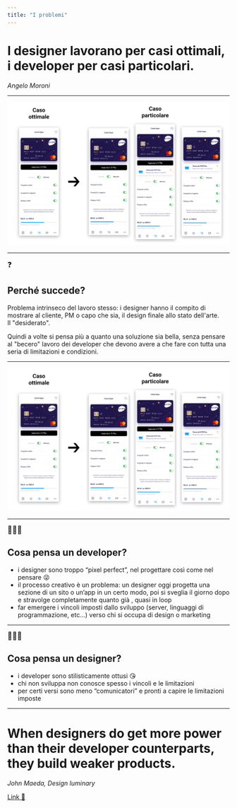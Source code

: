 ```yaml
---
title: "I problemi"
---
```


# I designer lavorano per casi ottimali,<br>i developer per casi particolari.
<cite>Angelo Moroni</cite>

---

![white label](./assets/problema-1.png)

---
<big>❓</big>
## Perché succede?

Problema intrinseco del lavoro stesso: i designer hanno il compito di mostrare al cliente, PM o capo che sia, il design finale allo stato dell'arte.<br>Il "desiderato".

Quindi a volte si pensa più a quanto una soluzione sia bella, senza pensare al "becero" lavoro dei developer che devono avere a che fare con tutta una seria di limitazioni e condizioni.

---

![white label](./assets/problema-1.png)

---

<big>👨🏻‍💻 </big>
## Cosa pensa un developer?

- i designer sono troppo “pixel perfect”, nel progettare così come nel pensare 😜
- il processo creativo è un problema: un designer oggi progetta una sezione di un sito o un’app in un certo modo, poi si sveglia il giorno dopo e stravolge completamente quanto già , quasi in loop
- far emergere i vincoli imposti dallo sviluppo (server, linguaggi di programmazione, etc…) verso chi si occupa di design o marketing

---

<big>👨🏻‍🎨</big>
## Cosa pensa un designer?

- i developer sono stilisticamente ottusi 😘
- chi non sviluppa non conosce spesso i vincoli e le limitazioni
- per certi versi sono meno “comunicatori” e pronti a capire le limitazioni imposte

---

# When designers do get more power than their developer counterparts, they build weaker products.
<cite>John Maeda, Design luminary</cite>

[Link 🔗](https://www.fastcompany.com/90320120/john-maeda-in-reality-design-is-not-that-important)
